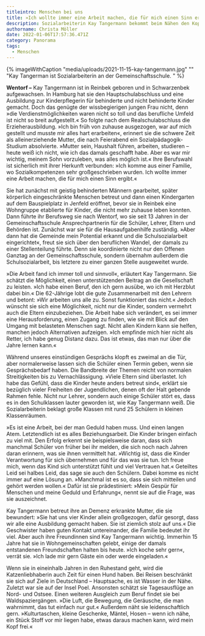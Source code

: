 ```yaml
---
titleintro: Menschen bei uns
title: »Ich wollte immer eine Arbeit machen, die für mich einen Sinn ergibt.«
description: Sozialarbeiterin Kay Tangermann bekommt beim Nähen den Kopf frei
authorname: Christa Möller
date: 2022-01-06T17:57:36.471Z
category: Panorama
tags:
  - Menschen
---
```

{% imageWithCaption "media/uploads/2021-11-15-kay-tangermann.jpg" "" "Kay Tangerman ist Sozialarbeiterin an der Gemeinschaftsschule.   " %}



**Wentorf –** Kay Tangermann ist in Reinbek geboren und in Schwarzenbek aufgewachsen. In Hamburg hat sie den Hauptschulabschluss und eine Ausbildung zur Kinderpflegerin für behinderte und nicht behinderte Kinder gemacht. Doch das genügte der wissbegierigen jungen Frau nicht, denn »die Verdienstmöglichkeiten waren nicht so toll und das berufliche Umfeld ist nicht so breit aufgestellt.« So folgte nach dem Realschulabschluss die Erzieherausbildung. »Ich bin früh von zuhause ausgezogen, war auf mich gestellt und musste mir alles hart erarbeiten«, erinnert sie die schwere Zeit als alleinerziehende Mutter, die nach Feierabend ein Sozialpädagogik-Studium absolvierte. »Mutter sein, Haushalt führen, arbeiten, studieren – heute weiß ich nicht, wie ich das damals geschafft habe. Aber es war mir wichtig, meinem Sohn vorzuleben, was alles möglich ist.« Ihre Berufswahl ist sicherlich mit ihrer Herkunft verbunden: »Ich komme aus einer Familie, wo Sozialkompetenzen sehr großgeschrieben wurden. Ich wollte immer eine Arbeit machen, die für mich einen Sinn ergibt.« 

Sie hat zunächst mit geistig behinderten Männern gearbeitet, später körperlich eingeschränkte Menschen betreut und dann einen Kindergarten auf dem Bauspielplatz in Jenfeld eröffnet, bevor sie in Reinbek eine Wohngruppe etablierte für Kinder, die nicht mehr zuhause leben konnten. Dann führte ihr Berufsweg sie nach Wentorf, wo sie seit 13 Jahren in der Gemeinschaftsschule Ansprechpartnerin für die Schüler, Lehrer, Eltern und Behörden ist. Zunächst war sie für die Hausaufgabenhilfe zuständig. »Aber dann hat die Gemeinde mein Potential erkannt und die Schulsozialarbeit eingerichtet«, freut sie sich über den beruflichen Wandel, der damals zu einer Stellenteilung führte. Denn sie koordinierte nicht nur den Offenen Ganztag an der Gemeinschaftsschule, sondern übernahm außerdem die Schulsozialarbeit, bis letztere zu einer ganzen Stelle ausgeweitet wurde. 

»Die Arbeit fand ich immer toll und sinnvoll«, erläutert Kay Tangermann. Sie schätzt die Möglichkeit, einen unterstützenden Beitrag an die Gesellschaft zu leisten. »Ich habe einen Beruf, den ich gern ausübe, wo ich mit Herzblut dabei bin.« Die 62-Jährige lobt die gute Zusammenarbeit mit den Lehrern und betont: »Wir arbeiten uns alle zu. Sonst funktioniert das nicht.« Jedoch wünscht sie sich eine Möglichkeit, nicht nur die Kinder, sondern vermehrt auch die Eltern einzubeziehen. Die Arbeit habe sich verändert, es sei immer eine Herausforderung, einen Zugang zu finden, wie sie mit Blick auf den Umgang mit belasteten Menschen sagt. Nicht allen Kindern kann sie helfen, manchen jedoch Alternativen aufzeigen. »Ich empfinde mich hier nicht als Retter, ich habe genug Distanz dazu. Das ist etwas, das man nur über die Jahre lernen kann.« 

Während unseres einstündigen Gesprächs klopft es zweimal an die Tür, aber normalerweise lassen sich die Schüler einen Termin geben, wenn sie Gesprächsbedarf haben. Die Bandbreite der Themen reicht von normalen Streitigkeiten bis zu Vernachlässigung. »Viele Eltern sind überlastet. Ich habe das Gefühl, dass die Kinder heute anders betreut sind«, erklärt sie bezüglich vieler Freiheiten der Jugendlichen, denen oft der Halt gebende Rahmen fehle. Nicht nur Lehrer, sondern auch einige Schüler stört es, dass es in den Schulklassen lauter geworden ist, wie Kay Tangermann weiß. Die Sozialarbeiterin beklagt große Klassen mit rund 25 Schülern in kleinen Klassenräumen.

»Es ist eine Arbeit, bei der man Geduld haben muss. Und einen langen Atem. Letztendlich ist es alles Beziehungsarbeit. Die Kinder bringen einfach zu viel mit. Den Erfolg erkennt sie beispielsweise daran, dass sich manchmal Schüler von früher bei ihr melden, die sich noch nach Jahren daran erinnern, was sie ihnen vermittelt hat. »Wichtig ist, dass die Kinder Verantwortung für sich übernehmen und für das was sie tun. Ich freue mich, wenn das Kind sich unterstützt fühlt und viel Vertrauen hat.« Geteiltes Leid sei halbes Leid, das sage sie auch den Schülern. Dabei komme es nicht immer auf eine Lösung an. »Manchmal ist es so, dass sie sich mitteilen und gehört werden wollen.« Dafür ist sie prädestiniert: »Mein Gespür für Menschen und meine Geduld und Erfahrung«, nennt sie auf die Frage, was sie auszeichnet.

Kay Tangermann betreut ihre an Demenz erkrankte Mutter, die sie bewundert: »Sie hat uns vier Kinder allein großgezogen, dafür gesorgt, dass wir alle eine Ausbildung gemacht haben. Sie ist ziemlich stolz auf uns.« Die Geschwister haben guten Kontakt untereinander, die Familie bedeutet ihr viel. Aber auch ihre Freundinnen sind Kay Tangermann wichtig. Immerhin 15 Jahre hat sie in Wohngemeinschaften gelebt, einige der damals entstandenen Freundschaften halten bis heute. »Ich koche sehr gern«, verrät sie. »Ich lade mir gern Gäste ein oder werde eingeladen.« 

Wenn sie in eineinhalb Jahren in den Ruhestand geht, wird die Katzenliebhaberin auch Zeit für einen Hund haben. Bei Reisen beschränkt sie sich auf Ziele in Deutschland – Hauptsache, es ist Wasser in der Nähe. Zuletzt war sie auf der Insel Poel. Ansonsten schätzt sie Tagesausflüge an Nord- und Ostsee. Einen weiteren Ausgleich zum Beruf findet sie bei Waldspaziergängen. »Die Luft, die Bewegung, die Geräusche, die man wahrnimmt, das tut einfach nur gut.« Außerdem näht sie leidenschaftlich gern. »Kulturtaschen, kleine Geschenke, Mäntel, Hosen – wenn ich nähe, ein Stück Stoff vor mir liegen habe, etwas daraus machen kann, wird mein Kopf frei.«
